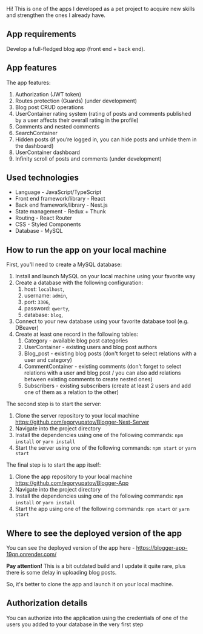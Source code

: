 Hi! This is one of the apps I developed as a pet project to acquire new skills and strengthen the ones I already have.

## App requirements

Develop a full-fledged blog app (front end + back end). 

## App features

The app features:

1) Authorization (JWT token)
2) Routes protection (Guards) (under development)
3) Blog post CRUD operations
4) UserContainer rating system (rating of posts and comments published by a user affects their overall rating in the profile)
5) Comments and nested comments
6) SearchContainer
7) Hidden posts (if you’re logged in, you can hide posts and unhide them in the dashboard)
8) UserContainer dashboard
9) Infinity scroll of posts and comments (under development)

## Used technologies

* Language - JavaScript/TypeScript
* Front end framework/library - React
* Back end framework/library - Nest.js
* State management - Redux + Thunk
* Routing - React Router
* CSS - Styled Components
* Database - MySQL

## How to run the app on your local machine

First, you'll need to create a MySQL database:

1) Install and launch MySQL on your local machine using your favorite way
2) Create a database with the following configuration:
   1) host: `localhost`, 
   2) username: `admin`, 
   3) port: `3306`, 
   4) password: `qwerty`, 
   5) database: `blog`,
3) Connect to your new database using your favorite database tool (e.g. DBeaver)
4) Create at least one record in the following tables: 
   1) Category - available blog post categories
   2) UserContainer - existing users and blog post authors
   3) Blog_post - existing blog posts (don't forget to select relations with a user and category)
   4) CommentContainer - existing comments (don't forget to select relations with a user and blog post / you can also add relations between existing comments to create nested ones)
   5) Subscribers - existing subscribers (create at least 2 users and add one of them as a relation to the other)

The second step is to start the server:

1) Clone the server repository to your local machine https://github.com/egoryupatov/Blogger-Nest-Server
2) Navigate into the project directory
3) Install the dependencies using one of the following commands: `npm install` or `yarn install`
4) Start the server using one of the following commands: `npm start` or `yarn start`

The final step is to start the app itself:

1) Clone the app repository to your local machine https://github.com/egoryupatov/Blogger-App
2) Navigate into the project directory
3) Install the dependencies using one of the following commands: `npm install` or `yarn install`
4) Start the app using one of the following commands: `npm start` or `yarn start`

## Where to see the deployed version of the app

You can see the deployed version of the app here - https://blogger-app-19qn.onrender.com/

**Pay attention!** This is a bit outdated build and I update it quite rare, plus there is some delay in uploading blog posts.

So, it's better to clone the app and launch it on your local machine.

## Authorization details

You can authorize into the application using the credentials of one of the users you added to your database in the very first step
